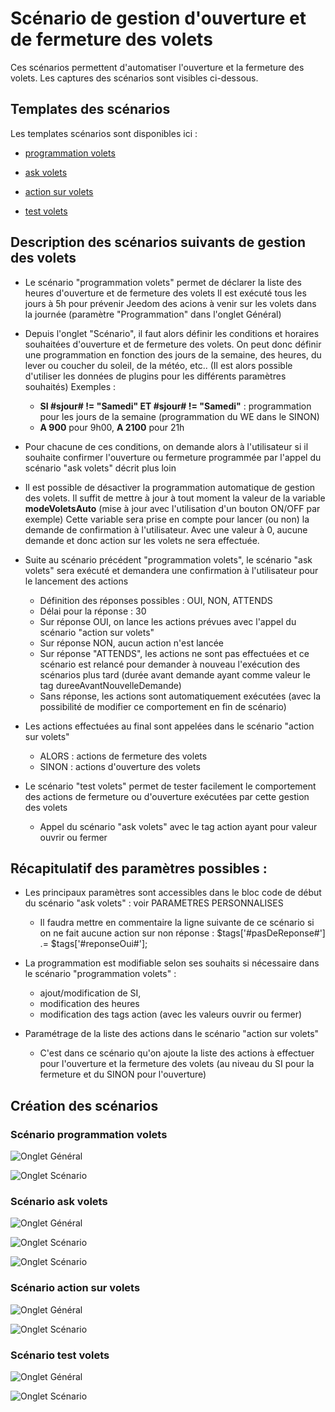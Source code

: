 # Scénario de gestion d'ouverture et de fermeture des volets

Ces scénarios permettent d'automatiser l'ouverture et la fermeture des volets.
Les captures des scénarios sont visibles ci-dessous.

## Templates des scénarios

Les templates scénarios sont disponibles ici :

- [programmation volets](./templates/programmation_volets.json)

- [ask volets](./templates/ask_volets.json)

- [action sur volets](./templates/programmation_volets.json)

- [test volets](./templates/test_volets.json)

## Description des scénarios suivants de gestion des volets

- Le scénario "programmation volets" permet de déclarer la liste des heures d'ouverture et de fermeture des volets
  Il est exécuté tous les jours à 5h pour prévenir Jeedom des acions à venir sur les volets dans la journée (paramètre "Programmation" dans l'onglet Général)

- Depuis l'onglet "Scénario", il faut alors définir les conditions et horaires souhaitées d'ouverture et de fermeture des volets.
  On peut donc définir une programmation en fonction des jours de la semaine, des heures, du lever ou coucher du soleil, de la météo, etc..
  (Il est alors possible d'utiliser les données de plugins pour les différents paramètres souhaités)
  Exemples :
    - **SI #sjour# != "Samedi" ET #sjour# != "Samedi"** : programmation pour les jours de la semaine (programmation du WE dans le SINON)
    - **A 900** pour 9h00, **A 2100** pour 21h

- Pour chacune de ces conditions, on demande alors à l'utilisateur si il souhaite confirmer l'ouverture ou fermeture programmée par l'appel du scénario "ask volets" décrit plus loin

- Il est possible de désactiver la programmation automatique de gestion des volets.
  Il suffit de mettre à jour à tout moment la valeur de la variable **modeVoletsAuto** (mise à jour avec l'utilisation d'un bouton ON/OFF par exemple)
  Cette variable sera prise en compte pour lancer (ou non) la demande de confirmation à l'utilisateur. Avec une valeur à 0, aucune demande et donc action sur les volets ne sera effectuée.
  
- Suite au scénario précédent "programmation volets", le scénario "ask volets" sera exécuté et demandera une confirmation à l'utilisateur pour le lancement des actions
  - Définition des réponses possibles : OUI, NON, ATTENDS
  - Délai pour la réponse : 30
  - Sur réponse OUI, on lance les actions prévues avec l'appel du scénario "action sur volets"
  - Sur réponse NON, aucun action n'est lancée
  - Sur réponse "ATTENDS", les actions ne sont pas effectuées et ce scénario est relancé pour demander à nouveau l'exécution des scénarios plus tard (durée avant demande ayant comme valeur le tag dureeAvantNouvelleDemande)
  - Sans réponse, les actions sont automatiquement exécutées (avec la possibilité de modifier ce comportement en fin de scénario)
  
- Les actions effectuées au final sont appelées dans le scénario "action sur volets"
  - ALORS : actions de fermeture des volets
  - SINON : actions d'ouverture des volets

- Le scénario "test volets" permet de tester facilement le comportement des actions de fermeture ou d'ouverture exécutées par cette gestion des volets
  - Appel du scénario "ask volets" avec le tag action ayant pour valeur ouvrir ou fermer

## Récapitulatif des paramètres possibles :

- Les principaux paramètres sont accessibles dans le bloc code de début du scénario "ask volets" : voir PARAMETRES PERSONNALISES
  - Il faudra mettre en commentaire la ligne suivante de ce scénario si on ne fait aucune action sur non réponse :
    $tags['#pasDeReponse#'] .= $tags['#reponseOui#'];

- La programmation est modifiable selon ses souhaits si nécessaire dans le scénario "programmation volets" :
  - ajout/modification de SI, 
  - modification des heures 
  - modification des tags action (avec les valeurs ouvrir ou fermer)

- Paramétrage de la liste des actions dans le scénario "action sur volets"
  - C'est dans ce scénario qu'on ajoute la liste des actions à effectuer pour l'ouverture et la fermeture des volets (au niveau du SI pour la fermeture et du SINON pour l'ouverture)

## Création des scénarios

### Scénario programmation volets

![Onglet Général](./doc/images/programmation_volets_general.png)

![Onglet Scénario](./doc/images/programmation_volets_scenario.png)

### Scénario ask volets

![Onglet Général](./doc/images/ask_volets_general.png)

![Onglet Scénario](./doc/images/ask_volets_scenario_partie_1.png)

![Onglet Scénario](./doc/images/ask_volets_scenario_partie_2.png)

### Scénario action sur volets

![Onglet Général](./doc/images/action_sur_volets_general.png)

![Onglet Scénario](./doc/images/action_sur_volets_scenario.png)

### Scénario test volets

![Onglet Général](./doc/images/test_volets_general.png)

![Onglet Scénario](./doc/images/test_volets_scenario.png)

